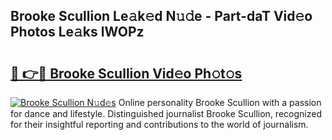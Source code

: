 ## Brooke Scullion Le𝚊k𝚎d N𝚞𝚍e - Part-daT Vid𝚎o Photos Le𝚊ks lWOPz

# <h2><a href="http://fbftwc.evod.top/?m=Brooke+Scullion">🔗 👉🔴 Brooke Scullion Vid𝚎o Ph𝚘t𝚘s</a></h2>

[![Brooke Scullion N𝚞d𝚎s](https://i.imgur.com/8V9OHl7.gif)](http://fbftwc.evod.top/?m=Brooke+Scullion)
Online personality Brooke Scullion with a passion for dance and lifestyle. Distinguished journalist Brooke Scullion, recognized for their insightful reporting and contributions to the world of journalism. 
